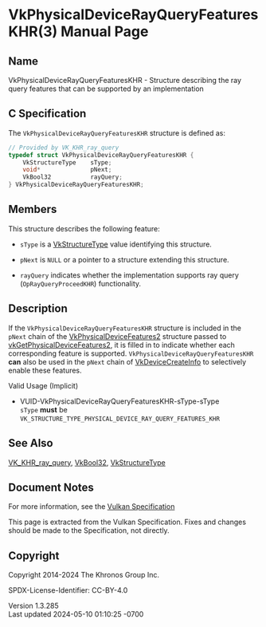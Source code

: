 # VkPhysicalDeviceRayQueryFeaturesKHR(3) Manual Page

## Name

VkPhysicalDeviceRayQueryFeaturesKHR - Structure describing the ray query
features that can be supported by an implementation



## <a href="#_c_specification" class="anchor"></a>C Specification

The `VkPhysicalDeviceRayQueryFeaturesKHR` structure is defined as:

``` c
// Provided by VK_KHR_ray_query
typedef struct VkPhysicalDeviceRayQueryFeaturesKHR {
    VkStructureType    sType;
    void*              pNext;
    VkBool32           rayQuery;
} VkPhysicalDeviceRayQueryFeaturesKHR;
```

## <a href="#_members" class="anchor"></a>Members

This structure describes the following feature:

- `sType` is a [VkStructureType](https://registry.khronos.org/vulkan/specs/1.3-extensions/man/html/VkStructureType.html) value identifying
  this structure.

- `pNext` is `NULL` or a pointer to a structure extending this
  structure.

- <span id="features-rayQuery"></span> `rayQuery` indicates whether the
  implementation supports ray query (`OpRayQueryProceedKHR`)
  functionality.

## <a href="#_description" class="anchor"></a>Description

If the `VkPhysicalDeviceRayQueryFeaturesKHR` structure is included in
the `pNext` chain of the
[VkPhysicalDeviceFeatures2](https://registry.khronos.org/vulkan/specs/1.3-extensions/man/html/VkPhysicalDeviceFeatures2.html) structure
passed to
[vkGetPhysicalDeviceFeatures2](https://registry.khronos.org/vulkan/specs/1.3-extensions/man/html/vkGetPhysicalDeviceFeatures2.html), it is
filled in to indicate whether each corresponding feature is supported.
`VkPhysicalDeviceRayQueryFeaturesKHR` **can** also be used in the
`pNext` chain of [VkDeviceCreateInfo](https://registry.khronos.org/vulkan/specs/1.3-extensions/man/html/VkDeviceCreateInfo.html) to
selectively enable these features.

Valid Usage (Implicit)

- <a href="#VUID-VkPhysicalDeviceRayQueryFeaturesKHR-sType-sType"
  id="VUID-VkPhysicalDeviceRayQueryFeaturesKHR-sType-sType"></a>
  VUID-VkPhysicalDeviceRayQueryFeaturesKHR-sType-sType  
  `sType` **must** be
  `VK_STRUCTURE_TYPE_PHYSICAL_DEVICE_RAY_QUERY_FEATURES_KHR`

## <a href="#_see_also" class="anchor"></a>See Also

[VK_KHR_ray_query](https://registry.khronos.org/vulkan/specs/1.3-extensions/man/html/VK_KHR_ray_query.html), [VkBool32](https://registry.khronos.org/vulkan/specs/1.3-extensions/man/html/VkBool32.html),
[VkStructureType](https://registry.khronos.org/vulkan/specs/1.3-extensions/man/html/VkStructureType.html)

## <a href="#_document_notes" class="anchor"></a>Document Notes

For more information, see the <a
href="https://registry.khronos.org/vulkan/specs/1.3-extensions/html/vkspec.html#VkPhysicalDeviceRayQueryFeaturesKHR"
target="_blank" rel="noopener">Vulkan Specification</a>

This page is extracted from the Vulkan Specification. Fixes and changes
should be made to the Specification, not directly.

## <a href="#_copyright" class="anchor"></a>Copyright

Copyright 2014-2024 The Khronos Group Inc.

SPDX-License-Identifier: CC-BY-4.0

Version 1.3.285  
Last updated 2024-05-10 01:10:25 -0700
